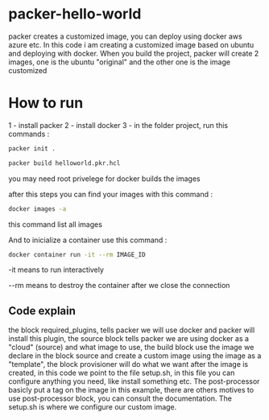 # packer-hello-world
packer creates a customized image, you can deploy using docker aws azure etc. 
In this code i am creating a customized image based on ubuntu and deploying with docker. When you build the project, packer will create 2 images, one is the 
ubuntu "original" and the other one is the image customized
# How to run
1 - install packer
2 - install docker
3 - in the folder project, run this commands : 
```sh 
packer init .
```
```sh 
packer build helloworld.pkr.hcl
```
you may need root privelege for docker builds the images

after this steps you can find your images with this command : 
```sh 
docker images -a
```
this command list all images

And to inicialize a container use this command :

```sh 
docker container run -it --rm IMAGE_ID
```
-it means to run interactively

--rm means to destroy the container after we close the connection

## Code explain
the block required_plugins, tells packer we will use docker and packer will install this plugin, the source block tells packer we are using docker as a
"cloud" (source) and what image to use, the build block use the image we declare in the block source and create a custom image using the image as a "template",
the block provisioner will do what we want after the image is created, in this code we point to the file setup.sh, in this file you can configure anything
you need, like install something etc.
The post-processor basicly put a tag on the image in this example, there are others motives to use post-processor block, you can consult the documentation.
The setup.sh is where we configure our custom image.

